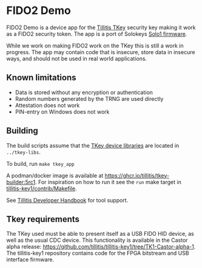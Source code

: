 # FIDO2 Demo

FIDO2 Demo is a device app for the [Tillitis TKey](https://www.tillitis.se)
security key making it work as a FIDO2 security token. The app is a port of
Solokeys [Solo1 firmware](https://github.com/solokeys/solo1/).

While we work on making FIDO2 work on the TKey this is still a work in
progress. The app may contain code that is insecure, store data in insecure
ways, and should not be used in real world applications.

## Known limitations

* Data is stored without any encryption or authentication
* Random numbers generated by the TRNG are used directly
* Attestation does not work
* PIN-entry on Windows does not work

## Building

The build scripts assume that the [TKey device
libraries](https://github.com/tillitis/tkey-libs/) are located in
`../tkey-libs`.

To build, run `make tkey_app`

A podman/docker image is available at
<https://ghcr.io/tillitis/tkey-builder:5rc1>. For inspiration on how to run it
see the `run` make target in
[tillitis-key1/contrib/Makefile](https://github.com/tillitis/tillitis-key1/blob/main/contrib/Makefile).

See [Tillitis Developer Handbook](https://dev.tillitis.se/) for tool support.

## Tkey requirements

The TKey used must be able to present itself as a USB FIDO HID device, as well
as the usual CDC device. This functionality is available in the Castor alpha
release: <https://github.com/tillitis/tillitis-key1/tree/TK1-Castor-alpha-1>.
The tillitis-key1 repository contains code for the FPGA bitstream and USB
interface firmware.

